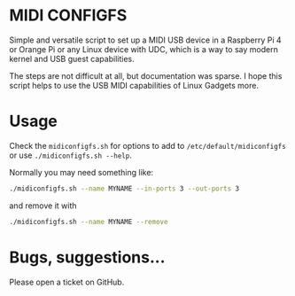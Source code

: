 # MIDI CONFIGFS

Simple and versatile script to set up a MIDI USB device in a Raspberry Pi 4
or Orange Pi or any Linux device with UDC, which is a way to say modern kernel
and USB guest capabilities.

The steps are not difficult at all, but documentation was sparse. I hope this
script helps to use the USB MIDI capabilities of Linux Gadgets more.

# Usage

Check the `midiconfigfs.sh` for options to add to `/etc/default/midiconfigfs`
or use `./midiconfigfs.sh --help`.

Normally you may need something like:

```sh
./midiconfigfs.sh --name MYNAME --in-ports 3 --out-ports 3
```

and remove it with

```sh
./midiconfigfs.sh --name MYNAME --remove
```

# Bugs, suggestions...

Please open a ticket on GitHub.
